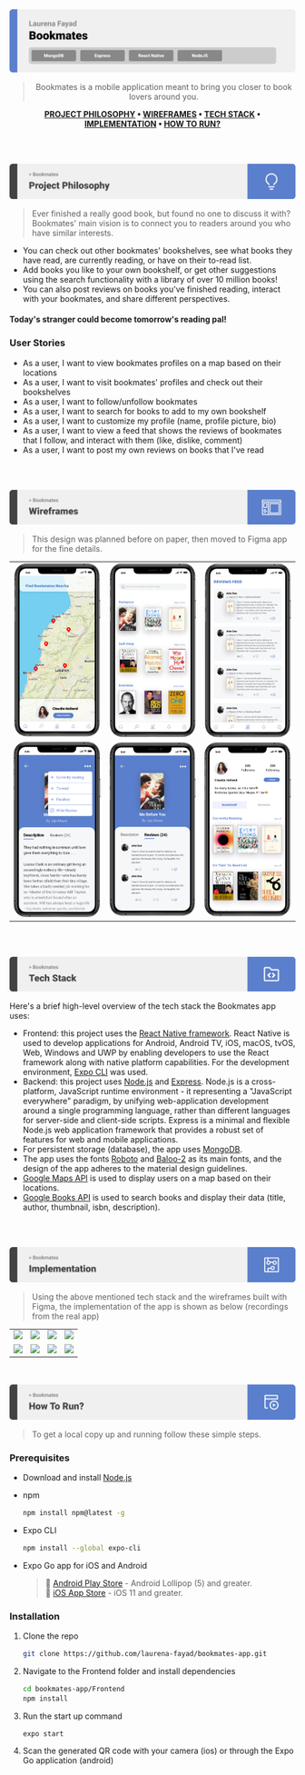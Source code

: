 <img src="./readme/title1.svg"/>

<div align="center">

> Bookmates is a mobile application meant to bring you closer to book lovers around you.

**[PROJECT PHILOSOPHY](#philosophy) • [WIREFRAMES](#wireframes) • [TECH STACK](#tech) • [IMPLEMENTATION](#implementation) • [HOW TO RUN?](#install)**

</div>

<br><br>


<img src="./readme/title2.svg" id='philosophy'/>

> Ever finished a really good book, but found no one to discuss it with?
> Bookmates' main vision is to connect you to readers around you who have similar interests. 
- You can check out other bookmates' bookshelves, see what books they have read, are currently reading, or have on their to-read list. 
- Add books you like to your own bookshelf, or get other suggestions using the search functionality with a library of over 10 million books!
- You can also post reviews on books you've finished reading, interact with your bookmates, and share different perspectives.
#### Today's stranger could become tomorrow's reading pal!

### User Stories
- As a user, I want to view bookmates profiles on a map based on their locations
- As a user, I want to visit bookmates' profiles and check out their bookshelves
- As a user, I want to follow/unfollow bookmates
- As a user, I want to search for books to add to my own bookshelf
- As a user, I want to customize my profile (name, profile picture, bio)
- As a user, I want to view a feed that shows the reviews of bookmates that I follow, and interact with them (like, dislike, comment)
- As a user, I want to post my own reviews on books that I've read

<br><br>

<img src="./readme/title3.svg" id='wireframes'/>

> This design was planned before on paper, then moved to Figma app for the fine details.

<table>
  <tr>
    <td><img src="./readme/map.PNG" /></td>
    <td><img src="./readme/search.PNG"/></td>
    <td><img src="./readme/feed.PNG"/></td>
  </tr>
  <tr>
    <td><img src="./readme/options.PNG" /></td>
    <td><img src="./readme/reviews.PNG"/></td>
    <td><img src="./readme/profile.PNG"/></td>
  </tr>
</table>

<br><br>

<img src="./readme/title4.svg" id='tech'/>

Here's a brief high-level overview of the tech stack the Bookmates app uses:

- Frontend: this project uses the [React Native framework](https://reactnative.dev/). React Native is used to develop applications for Android, Android TV, iOS, macOS, tvOS, Web, Windows and UWP by enabling developers to use the React framework along with native platform capabilities. For the development environment, [Expo CLI](https://reactnative.dev/docs/environment-setup) was used.
- Backend: this project uses [Node.js](https://reactnative.dev/) and [Express](https://expressjs.com/). Node.js is a cross-platform, JavaScript runtime environment - it representing a "JavaScript everywhere" paradigm, by unifying web-application development around a single programming language, rather than different languages for server-side and client-side scripts. Express is a minimal and flexible Node.js web application framework that provides a robust set of features for web and mobile applications.
- For persistent storage (database), the app uses [MongoDB](https://www.mongodb.com/).
- The app uses the fonts [Roboto](https://fonts.google.com/specimen/Roboto) and [Baloo-2](https://fonts.google.com/specimen/Baloo+2) as its main fonts, and the design of the app adheres to the material design guidelines.
- [Google Maps API](https://developers.google.com/maps) is used to display users on a map based on their locations.
- [Google Books API](https://developers.google.com/books) is used to search books and display their data (title, author, thumbnail, isbn, description).

<br><br>

<img src="./readme/title5.svg" id='implementation'/>

> Using the above mentioned tech stack and the wireframes built with Figma, the implementation of the app is shown as below (recordings from the real app)

<table>
  <tr>
    <td><img src="./readme/maps.gif" /></td>
    <td><img src="./readme/suggest.gif" /></td>
    <td><img src="./readme/search.gif" /></td>
    <td><img src="./readme/details.gif" /></td>
  </tr>
  <tr>
    <td><img src="./readme/feeds.gif" /></td>
    <td><img src="./readme/myprofile.gif" /></td>
    <td><img src="./readme/bookshelves.gif" /></td>
    <td><img src="./readme/review.gif" /></td>
  </tr>
</table>

<br><br>
<img src="./readme/title6.svg" id='install'/>


> To get a local copy up and running follow these simple steps.

### Prerequisites

* Download and install [Node.js](https://nodejs.org/en/)

* npm
  ```sh
  npm install npm@latest -g
  ```
* Expo CLI
  ```sh
  npm install --global expo-cli
  ```
* Expo Go app for iOS and Android  

  > 🤖 [Android Play Store](https://play.google.com/store/apps/details?id=host.exp.exponent) - Android Lollipop (5) and greater.  
  > 🍎 [iOS App Store](https://apps.apple.com/app/expo-go/id982107779) - iOS 11 and greater.
 

### Installation

1. Clone the repo
   ```sh
   git clone https://github.com/laurena-fayad/bookmates-app.git
   ```
2. Navigate to the Frontend folder and install dependencies
   ```sh
   cd bookmates-app/Frontend
   npm install
   ```
3. Run the start up command
   ```sh
   expo start
   ```
4. Scan the generated QR code with your camera (ios) or through the Expo Go application (android)
